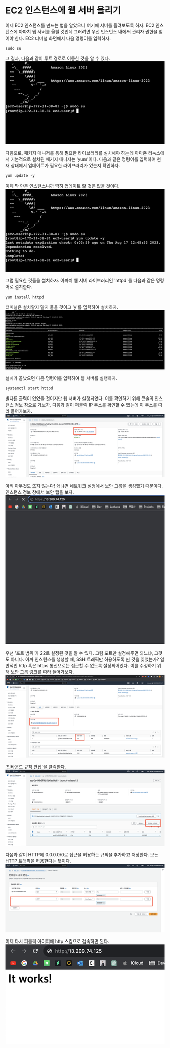 # EC2 인스턴스에 웹 서버 올리기

이제 EC2 인스턴스를 만드는 법을 알았으니 여기에 서버를 올려보도록 하자. EC2 인스턴스에 아파치 웹 서버를 올릴 것인데 그러려면 우선 인스턴스 내에서 관리자 권한을 얻어야 한다. EC2 터미널 화면에서 다음 명령어를 입력하자.

```
sudo su
```

그 결과, 다음과 같이 루트 경로로 이동한 것을 알 수 있다.
![browser](./browser-42.png)

다음으로, 패키지 매니저를 통해 필요한 라이브러리를 설치해야 하는데 아마존 리눅스에서 기본적으로 설치된 패키지 매니저는 'yum'이다. 다음과 같은 명령어를 입력하여 현재 상태에서 업데이트가 필요한 라이브러리가 있는지 확인하자.

```
yum update -y
```

이제 막 만든 인스턴스니까 딱히 업데이트 할 것은 없을 것이다.
![browser](./browser-43.png)

그럼 필요한 것들을 설치하자. 아파치 웹 서버 라이브러리인 'httpd'를 다음과 같은 명령어로 설치한다.

```
yum install httpd
```

터미널은 설치할지 말지 물을 것이고 'y'를 입력하여 설치하자.
![browser](./browser-44.png)

설치가 끝났으면 다음 명령어를 입력하여 웹 서버를 실행하자.

```
systemctl start httpd
```

별다른 출력이 없었을 것이지만 웹 서버가 실행되었다. 이를 확인하기 위해 콘솔의 인스턴스 정보 창으로 가보자. 다음과 같이 퍼블릭 IP 주소를 확인할 수 있는데 이 주소를 따라 들어가보자.
![browser](./browser-45.png) 

아직 아무것도 뜨지 않는다! 왜냐면 네트워크 설정에서 보안 그룹을 생성했기 때문이다. 인스턴스 정보 창에서 보안 탭을 보자.
![browser](./browser-46.png) 

우선 '포트 범위'가 22로 설정된 것을 알 수 있다. 그럼 포트만 설정해주면 되느냐, 그것도 아니다. 아까 인스턴스를 생성할 때, SSH 트래픽만 허용하도록 한 것을 잊었는가? 일반적인 http 혹은 https 통신으로는 접근할 수 없도록 설정되어있다. 이를 수정하기 위해 보안 그룹 링크를 따라 들어가보자.
![browser](./browser-47.png) 

'인바운드 규칙 편집'을 클릭한다.
![browser](./browser-48.png)

다음과 같이 HTTP에 0.0.0.0/0로 접근을 허용하는 규칙을 추가하고 저장한다. 모든 HTTP 트래픽을 허용한다는 뜻이다.
![browser](./browser-49.png)

이제 다시 퍼블릭 아이피에 http 스킴으로 접속하면 된다.
![browser](./browser-50.png)
